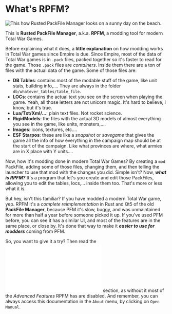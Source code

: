 # What's RPFM?

![This how Rusted PackFile Manager looks on a sunny day on the beach.](./images/image1.png)

This is **Rusted PackFile Manager**, a.k.a. **RPFM**, a modding tool for modern Total War Games.

Before explaining what it does, a **little explanation** on how modding works in Total War games since Empire is due. Since Empire, most of the data of Total War games is in `.pack` files, packed together so it's faster to read for the game. Those `.pack` files are *containers*. Inside them there are a ton of files with the actual data of the game. Some of those files are:
- **DB Tables**: contains most of the modable stuff of the game, like unit stats, building info,.... They are always in the folder `db/whatever_tables/table_file`.
- **LOCs**: contains the actual text you see on the screen when playing the game. Yeah, all those letters are not unicorn magic. It's hard to believe, I know, but it's true.
- **Lua/Txt/Xml/...**: plain text files. Not rocket science.
- **RigidModels**: the files with the actual 3D models of almost everything you see in the game, like units, monsters,....
- **Images**: icons, textures, etc....
- **ESF Starpos**: these are like a *snapshot* or *savegame* that gives the game all the info of how everything in the campaign map should be at the start of the campaign. Like what provinces are where, what armies are in X place with Y units....

Now, how it's modding done in modern Total War Games? By creating a `mod` PackFile, adding some of those files, changing them, and then telling the launcher to use that mod with the changes you did. Simple isn't? Now, ***what is RPFM?*** It's a program that let's you create and edit those PackFiles, allowing you to edit the tables, locs,... inside them too. That's more or less what it is.

But hey, isn't this familiar? If you have modded a modern Total War game, yep. RPFM it's a *complete reimplementation* in Rust and Qt5 of the old **PackFile Manager**, because PFM it's slow, buggy, and was unmaintained for more than half a year before someone picked it up. If you've used PFM before, you can see it has a similar UI, and most of the features are in the same place, or close by. It's done that way to make it ***easier to use for modders*** coming from PFM.

So, you want to give it a try? Then read the **![Initial Configuration](./chapter_2.md)** section, as without it most of the *Advanced Features* RPFM has are disabled. And remember, you can always access this documentation in the `About` menu, by clicking on `Open Manual`.
